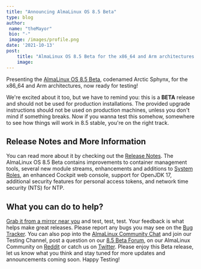```yaml
---
title: "Announcing AlmaLinux OS 8.5 Beta"
type: blog
author: 
 name: "theMayor"
 bio: "-"
 image: /images/profile.png
date: '2021-10-13'
post:
    title: "AlmaLinux OS 8.5 Beta for the x86_64 and Arm architectures is now ready for testing."
    image: 
---
```


Presenting the [AlmaLinux OS 8.5 Beta](https://mirrors.almalinux.org/isos.html), codenamed Arctic Sphynx, for the x86_64 and Arm architectures, now ready for testing!

We're excited about it too, but we have to remind you: this is a **BETA** release and should not be used for production installations. The provided upgrade instructions should not be used on production machines, unless you don't mind if something breaks. Now if you wanna test this somehow, somewhere to see how things will work in 8.5 stable, you're on the right track.

## Release Notes and More Information

You can read more about it by checking out the [Release Notes](https://wiki.almalinux.org/release-notes/8.5-beta). The AlmaLinux OS 8.5 Beta contains improvements to container management tools, several new module streams, enhancements and additions to [System Roles](https://access.redhat.com/articles/3050101), an enhanced Cockpit web console, support for OpenJDK 17, additional security features for personal access tokens, and network time security (NTS) for NTP.

## What you can do to help?

[Grab it from a mirror near you](https://mirrors.almalinux.org/isos.html) and test, test, test. Your feedback is what helps make great releases. Please report any bugs you may see on the [Bug Tracker](https://bugs.almalinux.org/). You can also pop into the [AlmaLinux Community Chat](https://chat.almalinux.org/) and join our Testing Channel, post a question on our [8.5 Beta Forum](https://almalinux.discourse.group/c/devel/8-5-beta/29), on our AlmaLinux Community on [Reddit](https://reddit.com/r/almalinux) or catch us on [Twitter](https://twitter.com/almalinux). Please enjoy this Beta release, let us know what you think and stay tuned for more updates and announcements coming soon. Happy Testing!